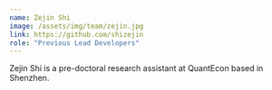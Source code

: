 ```yaml
---
name: Zejin Shi
image: /assets/img/team/zejin.jpg
link: https://github.com/shizejin
role: "Previous Lead Developers"
---
```

Zejin Shi is a pre-doctoral research assistant at QuantEcon based in Shenzhen.